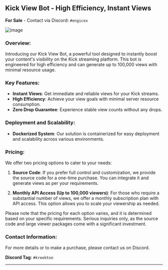 ## **Kick View Bot - High Efficiency, Instant Views**

**For Sale** - Contact via Discord: `#engicex`

![image](https://github.com/kreekton/Kick-View-Bot/assets/26024932/eca283da-312d-4c8c-b98f-2a791fb1434d)


### **Overview:**
Introducing our Kick View Bot, a powerful tool designed to instantly boost your content's visibility on the Kick streaming platform. This bot is engineered for high efficiency and can generate up to 100,000 views with minimal resource usage.

### **Key Features:**

- **Instant Views**: Get immediate and reliable views for your Kick streams.
- **High Efficiency**: Achieve your view goals with minimal server resource consumption.
- **Zero Drop Guarantee**: Experience stable view counts without any drops.

### **Deployment and Scalability:**

- **Dockerized System**: Our solution is containerized for easy deployment and scalability across various environments.

### **Pricing:**
We offer two pricing options to cater to your needs:

1. **Source Code**: If you prefer full control and customization, we provide the source code for a one-time purchase. You can integrate it and generate views as per your requirements.

2. **Monthly API Access (Up to 100,000 viewers)**: For those who require a substantial number of views, we offer a monthly subscription plan with API access. This option allows you to scale your viewership as needed.

Please note that the pricing for each option varies, and it is determined based on your specific requirements. Serious inquiries only, as the source code and large viewer packages come with a significant investment.

### **Contact Information:**
For more details or to make a purchase, please contact us on Discord.

**Discord Tag**: `#kreekton`

---

